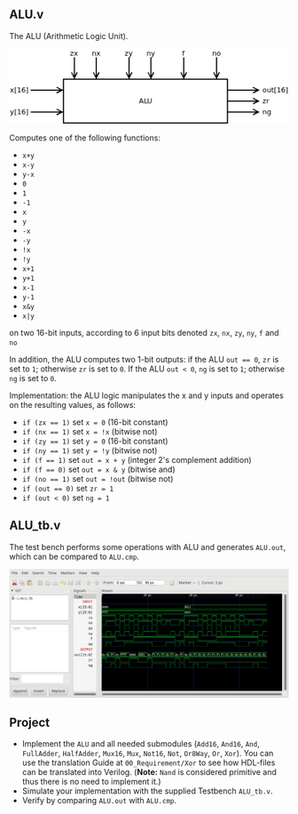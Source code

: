 ## ALU.v
The ALU (Arithmetic Logic Unit).

![ALU chip](ALU.png)

Computes one of the following functions:

* `x+y`
* `x-y`
* `y-x`
* `0`
* `1`
* `-1`
* `x`
* `y`
* `-x`
* `-y`
* `!x`
* `!y`
* `x+1`
* `y+1`
* `x-1`
* `y-1`
* `x&y`
* `x|y`

on two 16-bit inputs, according to 6 input bits denoted `zx`, `nx`, `zy`, `ny`, `f` and `no`

In addition, the ALU computes two 1-bit outputs: if the ALU `out == 0`, `zr` is set to `1`; otherwise `zr` is set to `0`.
If the ALU `out < 0`, `ng` is set to `1`; otherwise `ng` is set to `0`.

Implementation: the ALU logic manipulates the x and y inputs and operates on the resulting values, as follows:

* `if (zx == 1)` set `x = 0` (16-bit constant)
* `if (nx == 1)` set `x = !x` (bitwise not)
* `if (zy == 1)` set `y = 0` (16-bit constant)
* `if (ny == 1)` set `y = !y` (bitwise not)
* `if (f == 1)`  set `out = x + y` (integer 2's complement addition)
* `if (f == 0)`  set `out = x & y` (bitwise and)
* `if (no == 1)` set `out = !out` (bitwise not)
* `if (out == 0)` set `zr = 1`
* `if (out < 0)` set `ng = 1`

## ALU_tb.v

The test bench performs some operations with ALU and generates `ALU.out`, which can be compared to `ALU.cmp`.

![ALU test bench](ALU_tb.png)

## Project

* Implement the `ALU` and all needed submodules (`Add16`, `And16`, `And`, `FullAdder`, `HalfAdder`, `Mux16`, `Mux`, `Not16`, `Not`, `Or8Way`, `Or`, `Xor`).
  You can use the translation Guide at `00_Requirement/Xor` to see how HDL-files can be translated into Verilog.
  (**Note:** `Nand` is considered primitive and thus there is no need to implement it.)
* Simulate your implementation with the supplied Testbench `ALU_tb.v`.
* Verify by comparing `ALU.out` with `ALU.cmp`.
